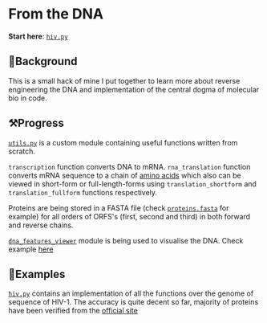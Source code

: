 # From the DNA
**Start here**: [`hiv.py`](hiv.py)
## ️📜Background
This is a small hack of mine I put together to learn more about reverse engineering the DNA and implementation of the central dogma of molecular bio in code.

## ⚒️Progress
[`utils.py`](utils.py) is a custom module containing useful functions written from scratch.


`transcription`  function converts DNA to mRNA. `rna_translation` function converts mRNA sequence to a chain of [amino acids](https://en.wikipedia.org/wiki/Amino_acid) which also can be viewed in short-form or full-length-forms using `translation_shortform` and `translation_fullform` functions respectively.

Proteins are being stored in a FASTA file (check [`proteins.fasta`](/sequence-data/proteins.fasta) for example) for all orders of ORFS's (first, second and third) in both forward and reverse chains.

[`dna_features_viewer`](https://github.com/Edinburgh-Genome-Foundry/DnaFeaturesViewer) module is being used to visualise the DNA. Check example [here](/sequence-data/sequence.png)

## 📌Examples
[`hiv.py`](hiv.py) contains an implementation of all the functions over the genome of sequence of HIV-1. The accuracy is quite decent so far, majority of proteins have been verified from the [official site](https://www.ncbi.nlm.nih.gov/nuccore/AF033819)
